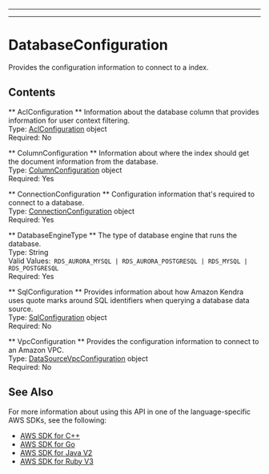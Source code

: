--------

--------

# DatabaseConfiguration<a name="API_DatabaseConfiguration"></a>

Provides the configuration information to connect to a index\. 

## Contents<a name="API_DatabaseConfiguration_Contents"></a>

 ** AclConfiguration **   <a name="Kendra-Type-DatabaseConfiguration-AclConfiguration"></a>
Information about the database column that provides information for user context filtering\.  
Type: [AclConfiguration](API_AclConfiguration.md) object  
Required: No

 ** ColumnConfiguration **   <a name="Kendra-Type-DatabaseConfiguration-ColumnConfiguration"></a>
Information about where the index should get the document information from the database\.  
Type: [ColumnConfiguration](API_ColumnConfiguration.md) object  
Required: Yes

 ** ConnectionConfiguration **   <a name="Kendra-Type-DatabaseConfiguration-ConnectionConfiguration"></a>
Configuration information that's required to connect to a database\.  
Type: [ConnectionConfiguration](API_ConnectionConfiguration.md) object  
Required: Yes

 ** DatabaseEngineType **   <a name="Kendra-Type-DatabaseConfiguration-DatabaseEngineType"></a>
The type of database engine that runs the database\.  
Type: String  
Valid Values:` RDS_AURORA_MYSQL | RDS_AURORA_POSTGRESQL | RDS_MYSQL | RDS_POSTGRESQL`   
Required: Yes

 ** SqlConfiguration **   <a name="Kendra-Type-DatabaseConfiguration-SqlConfiguration"></a>
Provides information about how Amazon Kendra uses quote marks around SQL identifiers when querying a database data source\.  
Type: [SqlConfiguration](API_SqlConfiguration.md) object  
Required: No

 ** VpcConfiguration **   <a name="Kendra-Type-DatabaseConfiguration-VpcConfiguration"></a>
Provides the configuration information to connect to an Amazon VPC\.  
Type: [DataSourceVpcConfiguration](API_DataSourceVpcConfiguration.md) object  
Required: No

## See Also<a name="API_DatabaseConfiguration_SeeAlso"></a>

For more information about using this API in one of the language\-specific AWS SDKs, see the following:
+  [AWS SDK for C\+\+](https://docs.aws.amazon.com/goto/SdkForCpp/kendra-2019-02-03/DatabaseConfiguration) 
+  [AWS SDK for Go](https://docs.aws.amazon.com/goto/SdkForGoV1/kendra-2019-02-03/DatabaseConfiguration) 
+  [AWS SDK for Java V2](https://docs.aws.amazon.com/goto/SdkForJavaV2/kendra-2019-02-03/DatabaseConfiguration) 
+  [AWS SDK for Ruby V3](https://docs.aws.amazon.com/goto/SdkForRubyV3/kendra-2019-02-03/DatabaseConfiguration) 